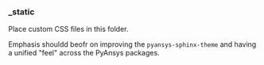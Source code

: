 ### _static

Place custom CSS files in this folder.

Emphasis shouldd beofr on improving the ``pyansys-sphinx-theme`` and
having a unified "feel" across the PyAnsys packages.
